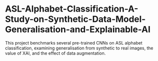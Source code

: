 # ASL-Alphabet-Classification-A-Study-on-Synthetic-Data-Model-Generalisation-and-Explainable-AI
This project benchmarks several pre-trained CNNs on ASL alphabet classification,  examining generalisation from synthetic to real images, the value of XAI, and the effect  of data augmentation.  
